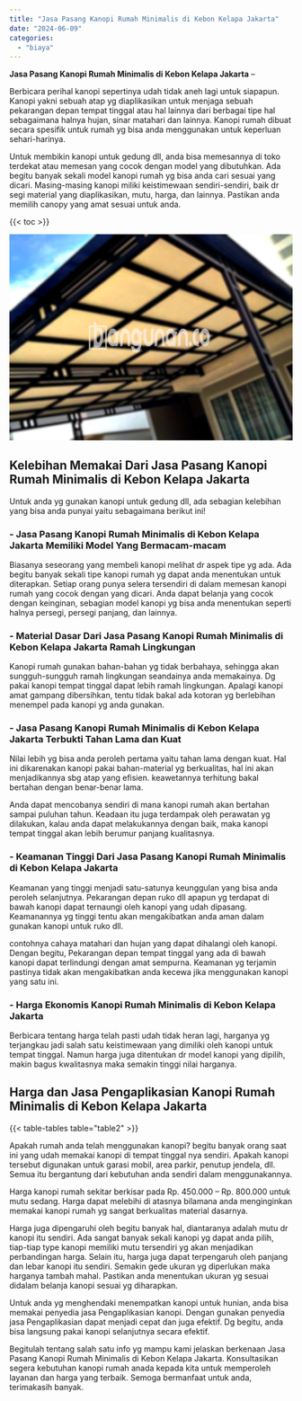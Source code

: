 ```yaml
---
title: "Jasa Pasang Kanopi Rumah Minimalis di Kebon Kelapa Jakarta"
date: "2024-06-09"
categories: 
  - "biaya"
---
```


**Jasa Pasang Kanopi Rumah Minimalis di Kebon Kelapa Jakarta** –

Berbicara perihal kanopi sepertinya udah tidak aneh lagi untuk siapapun. Kanopi yakni sebuah atap yg diaplikasikan untuk menjaga sebuah pekarangan depan tempat tinggal atau hal lainnya dari berbagai tipe hal sebagaimana halnya hujan, sinar matahari dan lainnya. Kanopi rumah dibuat secara spesifik untuk rumah yg bisa anda menggunakan untuk keperluan sehari-harinya.

Untuk membikin kanopi untuk gedung dll, anda bisa memesannya di toko terdekat atau memesan yang cocok dengan model yang dibutuhkan. Ada begitu banyak sekali model kanopi rumah yg bisa anda cari sesuai yang dicari. Masing-masing kanopi miliki keistimewaan sendiri-sendiri, baik dr segi material yang diaplikasikan, mutu, harga, dan lainnya. Pastikan anda memilih canopy yang amat sesuai untuk anda.

{{< toc >}}

![Jasa Pasang Kanopi Rumah Minimalis di Kebon Kelapa Jakarta](/images/harga-kanopi-minimalis-30.png)

## Kelebihan Memakai Dari Jasa Pasang Kanopi Rumah Minimalis di Kebon Kelapa Jakarta

Untuk anda yg gunakan kanopi untuk gedung dll, ada sebagian kelebihan yang bisa anda punyai yaitu sebagaimana berikut ini!

### \- Jasa Pasang Kanopi Rumah Minimalis di Kebon Kelapa Jakarta Memiliki Model Yang Bermacam-macam

Biasanya seseorang yang membeli kanopi melihat dr aspek tipe yg ada. Ada begitu banyak sekali tipe kanopi rumah yg dapat anda menentukan untuk diterapkan. Setiap orang punya selera tersendiri di dalam memesan kanopi rumah yang cocok dengan yang dicari. Anda dapat belanja yang cocok dengan keinginan, sebagian model kanopi yg bisa anda menentukan seperti halnya persegi, persegi panjang, dan lainnya.

### \- Material Dasar Dari Jasa Pasang Kanopi Rumah Minimalis di Kebon Kelapa Jakarta Ramah Lingkungan

Kanopi rumah gunakan bahan-bahan yg tidak berbahaya, sehingga akan sungguh-sungguh ramah lingkungan seandainya anda memakainya. Dg pakai kanopi tempat tinggal dapat lebih ramah lingkungan. Apalagi kanopi amat gampang dibersihkan, tentu tidak bakal ada kotoran yg berlebihan menempel pada kanopi yg anda gunakan.

### \- Jasa Pasang Kanopi Rumah Minimalis di Kebon Kelapa Jakarta Terbukti Tahan Lama dan Kuat

Nilai lebih yg bisa anda peroleh pertama yaitu tahan lama dengan kuat. Hal ini dikarenakan kanopi pakai bahan-material yg berkualitas, hal ini akan menjadikannya sbg atap yang efisien. keawetannya terhitung bakal bertahan dengan benar-benar lama.

Anda dapat mencobanya sendiri di mana kanopi rumah akan bertahan sampai puluhan tahun. Keadaan itu juga terdampak oleh perawatan yg dilakukan, kalau anda dapat melakukannya dengan baik, maka kanopi tempat tinggal akan lebih berumur panjang kualitasnya.

### \- Keamanan Tinggi Dari Jasa Pasang Kanopi Rumah Minimalis di Kebon Kelapa Jakarta

Keamanan yang tinggi menjadi satu-satunya keunggulan yang bisa anda peroleh selanjutnya. Pekarangan depan ruko dll apapun yg terdapat di bawah kanopi dapat ternaungi oleh kanopi yang udah dipasang. Keamanannya yg tinggi tentu akan mengakibatkan anda aman dalam gunakan kanopi untuk ruko dll.

contohnya cahaya matahari dan hujan yang dapat dihalangi oleh kanopi. Dengan begitu, Pekarangan depan tempat tinggal yang ada di bawah kanopi dapat terlindungi dengan amat sempurna. Keamanan yg terjamin pastinya tidak akan mengakibatkan anda kecewa jika menggunakan kanopi yang satu ini.

### \- Harga Ekonomis Kanopi Rumah Minimalis di Kebon Kelapa Jakarta

Berbicara tentang harga telah pasti udah tidak heran lagi, harganya yg terjangkau jadi salah satu keistimewaan yang dimiliki oleh kanopi untuk tempat tinggal. Namun harga juga ditentukan dr model kanopi yang dipilih, makin bagus kwalitasnya maka semakin tinggi nilai harganya.

## Harga dan Jasa Pengaplikasian Kanopi Rumah Minimalis di Kebon Kelapa Jakarta

{{< table-tables table="table2" >}}

Apakah rumah anda telah menggunakan kanopi? begitu banyak orang saat ini yang udah memakai kanopi di tempat tinggal nya sendiri. Apakah kanopi tersebut digunakan untuk garasi mobil, area parkir, penutup jendela, dll. Semua itu bergantung dari kebutuhan anda sendiri dalam menggunakannya.

Harga kanopi rumah sekitar berkisar pada Rp. 450.000 – Rp. 800.000 untuk mutu sedang. Harga dapat melebihi di atasnya bilamana anda menginginkan memakai kanopi rumah yg sangat berkualitas material dasarnya.

Harga juga dipengaruhi oleh begitu banyak hal, diantaranya adalah mutu dr kanopi itu sendiri. Ada sangat banyak sekali kanopi yg dapat anda pilih, tiap-tiap type kanopi memiliki mutu tersendiri yg akan menjadikan perbandingan harga. Selain itu, harga juga dapat terpengaruh oleh panjang dan lebar kanopi itu sendiri. Semakin gede ukuran yg diperlukan maka harganya tambah mahal. Pastikan anda menentukan ukuran yg sesuai didalam belanja kanopi sesuai yg diharapkan.

Untuk anda yg menghendaki menempatkan kanopi untuk hunian, anda bisa memakai penyedia jasa Pengaplikasian kanopi. Dengan gunakan penyedia jasa Pengaplikasian dapat menjadi cepat dan juga efektif. Dg begitu, anda bisa langsung pakai kanopi selanjutnya secara efektif.

Begitulah tentang salah satu info yg mampu kami jelaskan berkenaan Jasa Pasang Kanopi Rumah Minimalis di Kebon Kelapa Jakarta. Konsultasikan segera kebutuhan kanopi rumah anada kepada kita untuk memperoleh layanan dan harga yang terbaik. Semoga bermanfaat untuk anda, terimakasih banyak.
